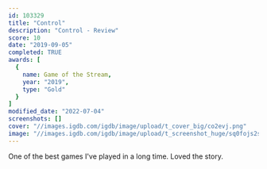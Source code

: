 ```yaml
---
id: 103329
title: "Control"
description: "Control - Review"
score: 10
date: "2019-09-05"
completed: TRUE
awards: [
  {
    name: Game of the Stream,
    year: "2019",
    type: "Gold"
  }
]
modified_date: "2022-07-04"
screenshots: []
cover: "//images.igdb.com/igdb/image/upload/t_cover_big/co2evj.png"
image: "//images.igdb.com/igdb/image/upload/t_screenshot_huge/sq0fojs2sff78e1bhl0v.jpg"
---
```

One of the best games I've played in a long time. Loved the story.
